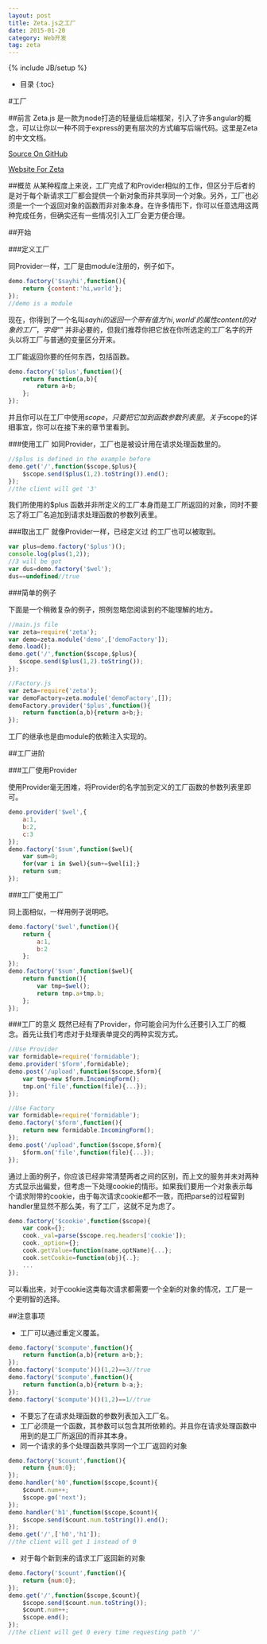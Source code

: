 ```yaml
---
layout: post
title: Zeta.js之工厂
date: 2015-01-20
category: Web开发
tag: zeta
---
```

{% include JB/setup %}

* 目录
{:toc}

#工厂

##前言
Zeta.js 是一款为node打造的轻量级后端框架，引入了许多angular的概念，可以让你以一种不同于express的更有层次的方式编写后端代码。这里是Zeta的中文文档。

[Source On GitHub](https://github.com/BenBBear/Zeta)

[Website For Zeta](http://zetajs.io/)

##概览
从某种程度上来说，工厂完成了和Provider相似的工作，但区分于后者的是对于每个新请求工厂都会提供一个新对象而非共享同一个对象。另外，工厂也必须是一个一个返回对象的函数而非对象本身。在许多情形下，你可以任意选用这两种完成任务，但确实还有一些情况引入工厂会更方便合理。

##开始

###定义工厂

同Provider一样，工厂是由module注册的，例子如下。

~~~js
demo.factory('$sayhi',function(){
    return {content:'hi,world'};
});
//demo is a module
~~~
现在，你得到了一个名叫$sayhi的返回一个带有值为‘hi,world’的属性content的对象的工厂，字母“$” 并非必要的，但我们推荐你把它放在你所选定的工厂名字的开头以将工厂与普通的变量区分开来。

工厂能返回你要的任何东西，包括函数。

~~~js
demo.factory('$plus',function(){
    return function(a,b){
        return a+b;
    };
});
~~~

并且你可以在工厂中使用$scope，只要把它加到函数参数列表里。关于$scope的详细事宜，你可以在接下来的章节里看到。

###使用工厂
如同Provider，工厂也是被设计用在请求处理函数里的。  

~~~js
//$plus is defined in the example before
demo.get('/',function($scope,$plus){
    $scope.send($plus(1,2).toString()).end();
});
//the client will get '3'
~~~

我们所使用的$plus 函数并非所定义的工厂本身而是工厂所返回的对象，同时不要忘了将工厂名追加到请求处理函数的参数列表里。

###取出工厂
就像Provider一样，已经定义过 的工厂也可以被取到。

~~~js
var plus=demo.factory('$plus')();
console.log(plus(1,2));
//3 will be got
var dus=demo.factory('$wel');
dus==undefined//true
~~~

###简单的例子

下面是一个稍微复杂的例子，照例忽略您阅读到的不能理解的地方。

~~~js
//main.js file
var zeta=require('zeta');
var demo=zeta.module('demo',['demoFactory']);
demo.load();
demo.get('/',function($scope,$plus){
   $scope.send($plus(1,2).toString());
});
~~~

~~~js
//Factory.js
var zeta=require('zeta');
var demoFactory=zeta.module('demoFactory',[]);
demoFactory.provider('$plus',function(){
    return function(a,b){return a+b;};
});
~~~

工厂的继承也是由module的依赖注入实现的。

##工厂进阶

###工厂使用Provider

使用Provider毫无困难，将Provider的名字加到定义的工厂函数的参数列表里即可。

~~~js
demo.provider('$wel',{
    a:1,
    b:2,
    c:3
});
demo.factory('$sum',function($wel){
    var sum=0;
    for(var i in $wel){sum+=$wel[i];}
    return sum;
});
~~~

###工厂使用工厂

同上面相似，一样用例子说明吧。

~~~js
demo.factory('$wel',function(){
    return {
        a:1,
        b:2
    };
});
demo.factory('$sum',function($wel){
    return function(){
        var tmp=$wel();
        return tmp.a+tmp.b;
    };
});
~~~

###工厂的意义
既然已经有了Provider，你可能会问为什么还要引入工厂的概念。首先让我们考虑对于处理表单提交的两种实现方式。

~~~js
//Use Provider
var formidable=require('formidable');
demo.provider('$form',formidable);
demo.post('/upload',function($scope,$form){
    var tmp=new $form.IncomingForm();
    tmp.on('file',function(file){...});
});
~~~

~~~js
//Use Factory
var formidable=require('formidable');
demo.factory('$form',function(){
    return new formidable.IncomingForm();
});
demo.post('/upload',function($scope,$form){
    $form.on('file',function(file){...});
});
~~~

通过上面的例子，你应该已经非常清楚两者之间的区别，而上文的服务并未对两种方式显示出偏爱，但考虑一下处理cookie的情形。如果我们要用一个对象表示每个请求附带的cookie，由于每次请求cookie都不一致，而把parse的过程留到handler里显然不那么美，有了工厂，这就不足为虑了。

~~~js
demo.factory('$cookie',function($scope){
    var cook={};
    cook._val=parse($scope.req.headers['cookie']);
    cook._option={};
    cook.getValue=function(name,optName){...};
    cook.setCookie=function(obj){..};
    ...
});
~~~

可以看出来，对于cookie这类每次请求都需要一个全新的对象的情况，工厂是一个更明智的选择。

##注意事项

- 工厂可以通过重定义覆盖。

~~~js
demo.factory('$compute',function(){
    return function(a,b){return a+b;};
});
demo.factory('$compute')()(1,2)==3//true
demo.factory('$compute',function(){
    return function(a,b){return b-a;};
});
demo.factory('$compute')()(1,2)==1//true
~~~

- 不要忘了在请求处理函数的参数列表加入工厂名。
- 工厂必须是一个函数，其参数可以包含其所依赖的。并且你在请求处理函数中用到的是工厂所返回的而非其本身。
- 同一个请求的多个处理函数共享同一个工厂返回的对象

~~~js
demo.factory('$count',function(){
    return {num:0};
});
demo.handler('h0',function($scope,$count){
    $count.num++;
    $scope.go('next');
});
demo.handler('h1',function($scope,$count){
    $scope.send($count.num.toString()).end();
});
demo.get('/',['h0','h1']);
//the client will get 1 instead of 0
~~~

- 对于每个新到来的请求工厂返回新的对象

~~~js
demo.factory('$count',function(){
    return {num:0};
});
demo.get('/',function($scope,$count){
    $scope.send($count.num.toString());
    $count.num++;
    $scope.end();
});
//the client will get 0 every time requesting path '/'
~~~
